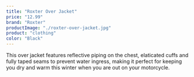 ```yaml
---
title: "Roxter Over Jacket"
price: "12.99"
brand: "Roxter"
productImage: "./roxter-over-jacket.jpg"
product: "clothing"
color: "Black"
---
```

This over jacket features reflective piping on the chest, elaticated cuffs and fully taped seams to prevent water ingress, making it perfect for keeping you dry and warm this winter when you are out on your motorcycle.